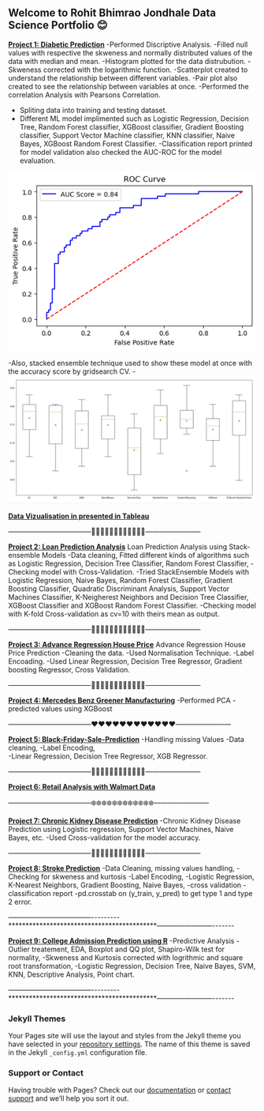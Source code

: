## Welcome to Rohit Bhimrao Jondhale Data Science Portfolio 😊

[**Project 1: Diabetic Prediction**](https://github.com/rohitjondhalems/Diabetes-Prediction)
-Performed Discriptive Analysis.
-Filled null values with respective the skweness and normally distributed values of the data with median and mean. 
-Histogram plotted for the data distrubution.
-Skweness corrected with the logarithmic function.
-Scatterplot created to understand the relationship between different variables.
-Pair plot also created to see the relationship between variables at once. 
-Performed the correlation Analysis with Pearsons Correlation.
- Spliting data into training and testing dataset.
- Different ML model implimented such as Logistic Regression, Decision Tree, Random Forest classifier, XGBoost classifier, Gradient Boosting classifier, Support Vector Machine classifier, KNN classifier, Naive Bayes, XGBoost Random Forest Classifier.
-Classification report printed for model validation also checked the AUC-ROC for the model evaluation.

![XGBRF ROC](https://github.com/rohitjondhalems/Rohit-Jondhale-Portfolio/blob/main/Images/XGBRF%20ROC.png?raw=true)

-Also, stacked ensemble technique used to show these model at once with the accuracy score by gridsearch CV.
-![Stacked Ensemble Model](https://github.com/rohitjondhalems/Rohit-Jondhale-Portfolio/blob/main/Images/Stack%20Ensemble%20Model.jpg?raw=true)


[**Data Vizualisation in presented in Tableau**](https://public.tableau.com/app/profile/rohit.bhimrao.jondhale/viz/HealthcareProject_16585068475670/CapstoneProject-Healthcare?publish=yes)

 ————————————🌹🌹🌹🌹🌹🌹🌹🌹🌹🌹🌹🌹————————
 
[**Project 2: Loan Prediction Analysis**](https://github.com/rohitjondhalems/Loan-Prediction-Analysis)
Loan Prediction Analysis using Stack-ensemble Models 
-Data cleaning, Fitted different kinds of algorithms such as Logistic Regression, Decision Tree Classifier, Random Forest Classifier, 
-Checking model with Cross-Validation. 
-Tried StackEnsemble Models with Logistic Regression, Naive Bayes, Random Forest Classifier, Gradient Boosting Classifier, Quadratic Discriminant Analysis, Support Vector Machines Classifier, K-Neigherest Neighbors and Decision Tree Classifier, XGBoost Classifier and XGBoost Random Forest Classifier. 
-Checking model with K-fold Cross-validation as cv=10 with theirs mean as output.

 ————————————🌸🌸🌸🌸🌸🌸🌸🌸🌸🌸🌸🌸————————

[**Project 3: Advance Regression House Price**](https://github.com/rohitjondhalems/Advance-Regression-House-Price-Prediction)
 Advance Regression House Price Prediction 
 -Cleaning the data. 
 -Used Normalisation Technique. 
 -Label Encoading. 
 -Used Linear Regression, Decision Tree Regressor, Gradient boosting Regressor, Cross Validation.

 ————————————💙💙💙💙💙💙💙💙💙💙💙💙————————

 [**Project 4: Mercedes Benz Greener Manufacturing**](https://github.com/rohitjondhalems/Mercedes-Benz-Greener-Manufacturing-Project)
 -Performed PCA 
 -predicted values using XGBoost
 
  ————————————❤️❤️❤️❤️❤️❤️❤️❤️❤️❤️❤️❤️————————
 
 [**Project 5: Black-Friday-Sale-Prediction**](https://github.com/rohitjondhalems/Black-Friday-Sale-Prediction)
 -Handling missing Values
 -Data cleaning,
 -Label Encoding,  
 -Linear Regression, Decision Tree Regressor, XGB Regressor.
 
  ————————————💚💚💚💚💚💚💚💚💚💚💚💚————————
 
 [**Project 6: Retail Analysis with Walmart Data**](https://github.com/rohitjondhalems/Retail-Analysis-with-Walmart-Data)
 
 
  ————————————❄️❄️❄️❄️❄️❄️❄️❄️❄️❄️❄️❄️————————
 
 [**Project 7: Chronic Kidney Disease Prediction**](https://github.com/rohitjondhalems/Chronic-Kidney-Disease-Prediction)
 -Chronic Kidney Disease Prediction using Logistic regression, Support Vector Machines, Naive Bayes, etc. 
 -Used Cross-validation for the model accuracy.
 
  ————————————🌻🌻🌻🌻🌻🌻🌻🌻🌻🌻🌻🌻———————— 
 
 [**Project 8: Stroke Prediction**](https://github.com/rohitjondhalems/Stroke-Prediction)
 -Data Cleaning, missing values handling, 
 -Checking for skweness and kurtosis 
 -Label Encoding, 
 -Logistic Regression, K-Nearest Neighbors, Gradient Boosting, Naive Bayes, 
 -cross validation
 -classification report
 -pd.crosstab on (y_train, y_pred) to get type 1 and type 2 error.

 ————————————---------*******************************************————————------- 

[**Project 9: College Admission Prediction using R**](https://github.com/rohitjondhalems/College-Admission-Prediction-using-R)
-Predictive Analysis - Outlier treatement, EDA, Boxplot and QQ plot, Shapiro-Wilk test for normality, 
-Skweness and Kurtosis corrected with logrithmic and square root transformation,
-Logistic Regression, Decision Tree, Naive Bayes, SVM, KNN, Descriptive Analysis, Point chart.

 ————————————---------*******************************************————————------- 




### Jekyll Themes

Your Pages site will use the layout and styles from the Jekyll theme you have selected in your [repository settings](https://github.com/rohitjondhalems/rohit_jondhale.github.io/settings/pages). The name of this theme is saved in the Jekyll `_config.yml` configuration file.

### Support or Contact

Having trouble with Pages? Check out our [documentation](https://docs.github.com/categories/github-pages-basics/) or [contact support](https://support.github.com/contact) and we’ll help you sort it out.
